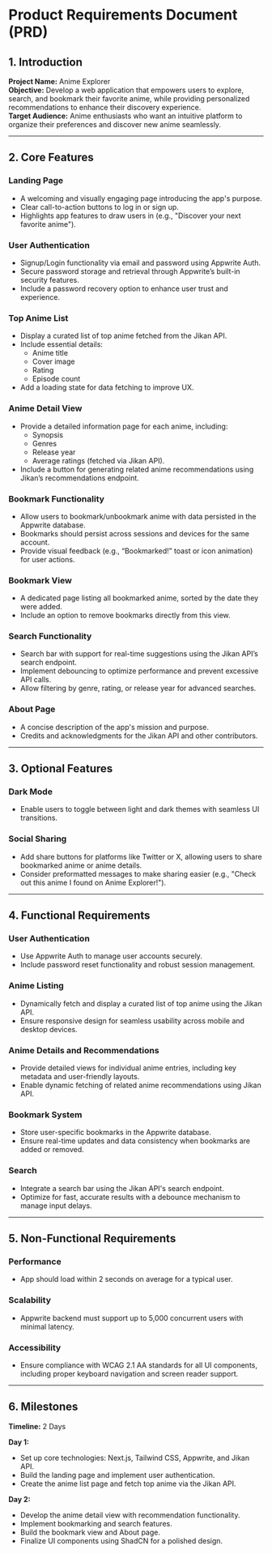 
# Product Requirements Document (PRD)

## 1. Introduction
**Project Name:** Anime Explorer  
**Objective:** Develop a web application that empowers users to explore, search, and bookmark their favorite anime, while providing personalized recommendations to enhance their discovery experience.  
**Target Audience:** Anime enthusiasts who want an intuitive platform to organize their preferences and discover new anime seamlessly.

---

## 2. Core Features

### Landing Page
- A welcoming and visually engaging page introducing the app's purpose.
- Clear call-to-action buttons to log in or sign up.
- Highlights app features to draw users in (e.g., "Discover your next favorite anime").

### User Authentication
- Signup/Login functionality via email and password using Appwrite Auth.
- Secure password storage and retrieval through Appwrite’s built-in security features.
- Include a password recovery option to enhance user trust and experience.

### Top Anime List
- Display a curated list of top anime fetched from the Jikan API.
- Include essential details:
  - Anime title
  - Cover image
  - Rating
  - Episode count
- Add a loading state for data fetching to improve UX.

### Anime Detail View
- Provide a detailed information page for each anime, including:
  - Synopsis
  - Genres
  - Release year
  - Average ratings (fetched via Jikan API).
- Include a button for generating related anime recommendations using Jikan’s recommendations endpoint.

### Bookmark Functionality
- Allow users to bookmark/unbookmark anime with data persisted in the Appwrite database.
- Bookmarks should persist across sessions and devices for the same account.
- Provide visual feedback (e.g., “Bookmarked!” toast or icon animation) for user actions.

### Bookmark View
- A dedicated page listing all bookmarked anime, sorted by the date they were added.
- Include an option to remove bookmarks directly from this view.

### Search Functionality
- Search bar with support for real-time suggestions using the Jikan API’s search endpoint.
- Implement debouncing to optimize performance and prevent excessive API calls.
- Allow filtering by genre, rating, or release year for advanced searches.

### About Page
- A concise description of the app's mission and purpose.
- Credits and acknowledgments for the Jikan API and other contributors.

---

## 3. Optional Features

### Dark Mode
- Enable users to toggle between light and dark themes with seamless UI transitions.

### Social Sharing
- Add share buttons for platforms like Twitter or X, allowing users to share bookmarked anime or anime details.
- Consider preformatted messages to make sharing easier (e.g., "Check out this anime I found on Anime Explorer!").

---

## 4. Functional Requirements

### User Authentication
- Use Appwrite Auth to manage user accounts securely.
- Include password reset functionality and robust session management.

### Anime Listing
- Dynamically fetch and display a curated list of top anime using the Jikan API.
- Ensure responsive design for seamless usability across mobile and desktop devices.

### Anime Details and Recommendations
- Provide detailed views for individual anime entries, including key metadata and user-friendly layouts.
- Enable dynamic fetching of related anime recommendations using Jikan API.

### Bookmark System
- Store user-specific bookmarks in the Appwrite database.
- Ensure real-time updates and data consistency when bookmarks are added or removed.

### Search
- Integrate a search bar using the Jikan API's search endpoint.
- Optimize for fast, accurate results with a debounce mechanism to manage input delays.

---

## 5. Non-Functional Requirements

### Performance
- App should load within 2 seconds on average for a typical user.

### Scalability
- Appwrite backend must support up to 5,000 concurrent users with minimal latency.

### Accessibility
- Ensure compliance with WCAG 2.1 AA standards for all UI components, including proper keyboard navigation and screen reader support.

---

## 6. Milestones

**Timeline:** 2 Days  

**Day 1:**
- Set up core technologies: Next.js, Tailwind CSS, Appwrite, and Jikan API.
- Build the landing page and implement user authentication.
- Create the anime list page and fetch top anime via the Jikan API.

**Day 2:**
- Develop the anime detail view with recommendation functionality.
- Implement bookmarking and search features.
- Build the bookmark view and About page.
- Finalize UI components using ShadCN for a polished design.
